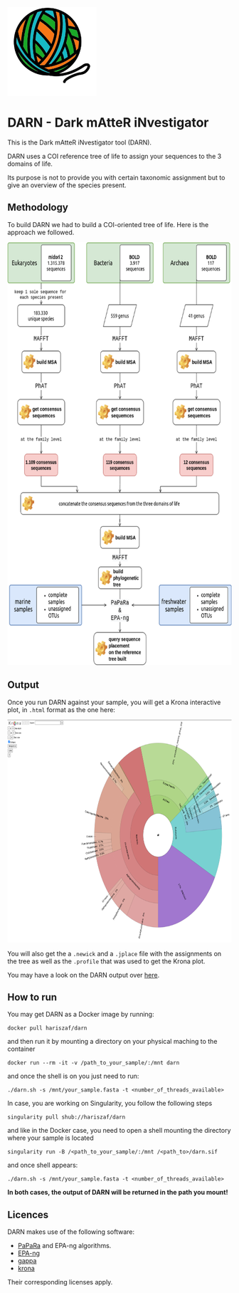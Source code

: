 <img src="https://raw.githubusercontent.com/hariszaf/darn/main/figures/darn_logo.png" width="200" height="200">

# DARN - Dark mAtteR iNvestigator

This is the Dark mAtteR iNvestigator tool (DARN).

DARN uses a COI reference tree of life to assign your sequences to the 3 domains of life.

Its purpose is not to provide you with certain taxonomic assignment but to give an overview of the species present. 

## Methodology

To build DARN we had to build a COI-oriented tree of life. Here is the approach we followed. 

<img src="https://raw.githubusercontent.com/hariszaf/darn/main/figures/darn_workflow.png" width="700" height="950">


## Output

Once you run DARN against your sample, you will get a Krona interactive plot, in `.html` format as the one here:

<img src="https://raw.githubusercontent.com/hariszaf/darn/main/figures/darn_krona.png" width="800" height="500">

You will also get the a `.newick` and a `.jplace` file with the assignments on the tree as well as the `.profile` that was used to get the Krona plot. 

You may have a look on the DARN output over [here](https://github.com/hariszaf/darn/tree/main/analysis).



## How to run 

You may get DARN as a Docker image by running: 

```
docker pull hariszaf/darn
```

and then run it by mounting a directory on your physical maching to the container 

```
docker run --rm -it -v /path_to_your_sample/:/mnt darn
```

and once the shell is on you just need to run:

```
./darn.sh -s /mnt/your_sample.fasta -t <number_of_threads_available>
```

In case, you are working on Singularity, you follow the following steps


```
singularity pull shub://hariszaf/darn
```

and like in the Docker case, you need to open a shell mounting the directory where your sample is located

```
singularity run -B /<path_to_your_sample/:/mnt /<path_to>/darn.sif
```

and once shell appears:

```
./darn.sh -s /mnt/your_sample.fasta -t <number_of_threads_available>
```

**In both cases, the output of DARN will be returned in the path you mount!**


## Licences
DARN makes use of the following software:
* [PaPaRa](https://cme.h-its.org/exelixis/web/software/papara/index.html) and EPA-ng algorithms. 
* [EPA-ng](https://github.com/Pbdas/epa-ng)
* [gappa](https://github.com/lczech/gappa/)
* [krona](https://github.com/marbl/Krona/wiki)

Their corresponding licenses apply. 


